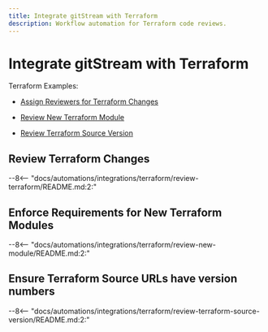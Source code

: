 ```yaml
---
title: Integrate gitStream with Terraform
description: Workflow automation for Terraform code reviews.
---
```

# Integrate gitStream with Terraform
Terraform Examples:

* [Assign Reviewers for Terraform Changes](#review-terraform)

* [Review New Terraform Module](#review-new-module)

* [Review Terraform Source Version](#review-terraform-source-version)

<a name="review-terraform"></a>
## Review Terraform Changes
--8<-- "docs/automations/integrations/terraform/review-terraform/README.md:2:"

<a name="review-new-module"></a>
## Enforce Requirements for New Terraform Modules
--8<-- "docs/automations/integrations/terraform/review-new-module/README.md:2:"

<a name="review-terraform-source-version"></a>
## Ensure Terraform Source URLs have version numbers
--8<-- "docs/automations/integrations/terraform/review-terraform-source-version/README.md:2:"
